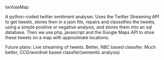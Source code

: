 twVoteMap

A python-coded twitter sentiment analyser. Uses the Twitter Streaming API to get tweets, stores then in a json file, repairs and classsifies the tweets, using a simple positive or negative analysis, and stores them into an sql database. Then we use php, javascript and the Google Maps API to shoe these tweets on a map with approximate locations. 

Future plans:
		Live streaming of tweets.
		Better, NBC based classifer.
		Much better, CCG/wordnet based classfier(sementic analysis)
		
